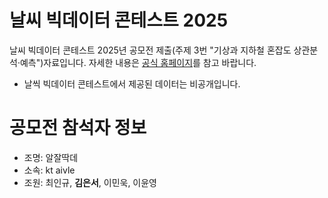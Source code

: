 # 날씨 빅데이터 콘테스트 2025
날씨 빅데이터 콘테스트 2025년 공모전 제출(주제 3번 "기상과 지하철 혼잡도 상관분석·예측")자료입니다.
자세한 내용은 [공식 홈페이지](https://bd.kma.go.kr/contest/main.do)를 참고 바랍니다.

- 날씩 빅데이터 콘테스트에서 제공된 데이터는 비공개입니다.

# 공모전 참석자 정보

- 조명: 알잘딱데
- 소속: kt aivle
- 조원: 최인규, **김은서**, 이민욱, 이윤영
